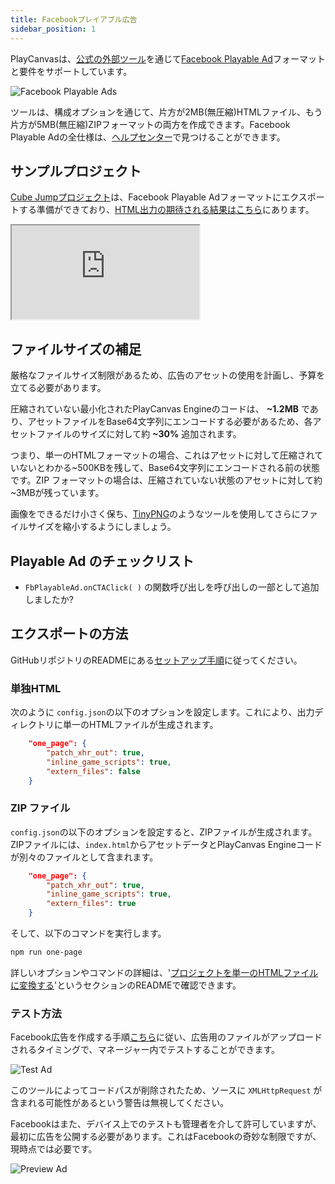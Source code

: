 ```yaml
---
title: Facebookプレイアブル広告
sidebar_position: 1
---
```


PlayCanvasは、[公式の外部ツール][2]を通じて[Facebook Playable Ad][1]フォーマットと要件をサポートしています。

![Facebook Playable Ads](/img/user-manual/publishing/playable-ads/fb-playable-ads/fb-playable-ads.gif)

ツールは、構成オプションを通じて、片方が2MB(無圧縮)HTMLファイル、もう片方が5MB(無圧縮)ZIPフォーマットの両方を作成できます。Facebook Playable Adの全仕様は、[ヘルプセンター][4]で見つけることができます。

## サンプルプロジェクト

[Cube Jumpプロジェクト][5]は、Facebook Playable Adフォーマットにエクスポートする準備ができており、[HTML出力の期待される結果はこちら][6]にあります。

<div className="iframe-container">
    <iframe loading="lazy" src="https://playcanv.as/e/p/Hywjl9Bh/" title="Cube Jump Playable Ad"></iframe>
</div>

## ファイルサイズの補足

厳格なファイルサイズ制限があるため、広告のアセットの使用を計画し、予算を立てる必要があります。

圧縮されていない最小化されたPlayCanvas Engineのコードは、 **\~1.2MB** であり、アセットファイルをBase64文字列にエンコードする必要があるため、各アセットファイルのサイズに対して約 **\~30%**  追加されます。

つまり、単一のHTMLフォーマットの場合、これはアセットに対して圧縮されていないとわかる\~500KBを残して、Base64文字列にエンコードされる前の状態です。ZIP フォーマットの場合は、圧縮されていない状態のアセットに対して約\~3MBが残っています。

画像をできるだけ小さく保ち、[TinyPNG][7]のようなツールを使用してさらにファイルサイズを縮小するようにしましょう。

## Playable Ad のチェックリスト

* `FbPlayableAd.onCTAClick( )` の関数呼び出しを呼び出しの一部として追加しましたか?

## エクスポートの方法

GitHubリポジトリのREADMEにある[セットアップ手順][8]に従ってください。

### 単独HTML

次のように `config.json`の以下のオプションを設定します。これにより、出力ディレクトリに単一のHTMLファイルが生成されます。

```json
    "one_page": {
        "patch_xhr_out": true,
        "inline_game_scripts": true,
        "extern_files": false
    }
```

### ZIP ファイル

`config.json`の以下のオプションを設定すると、ZIPファイルが生成されます。ZIPファイルには、`index.html`からアセットデータとPlayCanvas Engineコードが別々のファイルとして含まれます。

```json
    "one_page": {
        "patch_xhr_out": true,
        "inline_game_scripts": true,
        "extern_files": true
    }
```

そして、以下のコマンドを実行します。

```sh
npm run one-page
```

詳しいオプションやコマンドの詳細は、'[プロジェクトを単一のHTMLファイルに変換する][9]'というセクションのREADMEで確認できます。

### テスト方法

Facebook広告を作成する手順[こちら][10]に従い、広告用のファイルがアップロードされるタイミングで、マネージャー内でテストすることができます。

![Test Ad](/img/user-manual/publishing/playable-ads/fb-playable-ads/fb-playable-ad-tester.jpg)

このツールによってコードパスが削除されたため、ソースに `XMLHttpRequest` が含まれる可能性があるという警告は無視してください。

Facebookはまた、デバイス上でのテストも管理者を介して許可していますが、最初に広告を公開する必要があります。これはFacebookの奇妙な制限ですが、現時点では必要です。

![Preview Ad](/img/user-manual/publishing/playable-ads/fb-playable-ads/fb-playable-ad-preview-device.jpg)

[1]: https://www.facebook.com/business/ads/playable-ad-format
[2]: https://github.com/playcanvas/playcanvas-rest-api-tools
[4]: https://www.facebook.com/business/help/412951382532338
[5]: https://playcanvas.com/project/354998/overview/cube-jump-playable-ad-for-fb
[6]: pathname:///downloads/fb-playable-ad-cube-jump-html.zip
[7]: https://tinypng.com/
[8]: https://github.com/playcanvas/playcanvas-rest-api-tools#setup
[9]: https://github.com/playcanvas/playcanvas-rest-api-tools#converting-a-project-into-a-single-html-file
[10]: https://www.facebook.com/business/help/338940216641734
